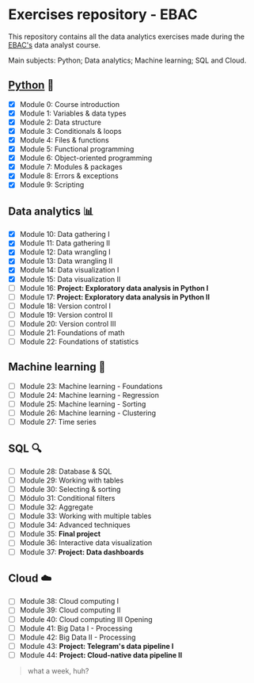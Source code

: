 # Exercises repository - EBAC

 This repository contains all the data analytics exercises made during the [EBAC's](https://ebaconline.com.br/) data analyst course. 

Main subjects: Python; Data analytics; Machine learning; SQL and Cloud.

## [Python](https://github.com/eugabrielolegario/data-analytics-ebac/tree/main/01_python_exercises) :snake:

- [x] Module 0: Course introduction
- [x] Module 1: Variables & data types
- [x] Module 2: Data structure
- [x] Module 3: Conditionals & loops
- [x] Module 4: Files & functions
- [x] Module 5: Functional programming
- [x] Module 6: Object-oriented programming
- [x] Module 7: Modules & packages
- [x] Module 8: Errors & exceptions
- [x] Module 9: Scripting

## Data analytics 📊

- [x] Module 10: Data gathering I
- [x] Module 11: Data gathering II
- [x] Module 12: Data wrangling I
- [x] Module 13: Data wrangling II
- [x] Module 14: Data visualization I
- [x] Module 15: Data visualization  II
- [ ] Module 16: **Project: Exploratory data analysis in Python I**
- [ ] Module 17: **Project: Exploratory data analysis in Python II**
- [ ] Module 18: Version control I
- [ ] Module 19: Version control  II
- [ ] Module 20: Version control  III
- [ ] Module 21: Foundations of math
- [ ] Module 22: Foundations of statistics

## Machine learning 🤖

- [ ] Module 23: Machine learning - Foundations
- [ ] Module 24: Machine learning - Regression
- [ ] Module 25: Machine learning - Sorting
- [ ] Module 26: Machine learning - Clustering
- [ ] Module 27: Time series

## SQL 🔍

- [ ] Module 28: Database & SQL
- [ ] Module 29: Working with tables
- [ ] Module 30: Selecting & sorting
- [ ] Módulo 31: Conditional filters
- [ ] Module 32: Aggregate
- [ ] Module 33: Working with multiple tables
- [ ] Module 34: Advanced techniques
- [ ] Module 35: **Final project**
- [ ] Module 36: Interactive data visualization
- [ ] Module 37: **Project: Data dashboards**

## Cloud ☁️

- [ ] Module 38: Cloud computing I
- [ ] Module 39: Cloud computing II
- [ ] Module 40: Cloud computing III Opening
- [ ] Module 41: Big Data I - Processing
- [ ] Module 42: Big Data II - Processing
- [ ] Module 43: **Project: Telegram's data pipeline I**
- [ ] Module 44: **Project: Cloud-native data pipeline II**

> what a week, huh?

